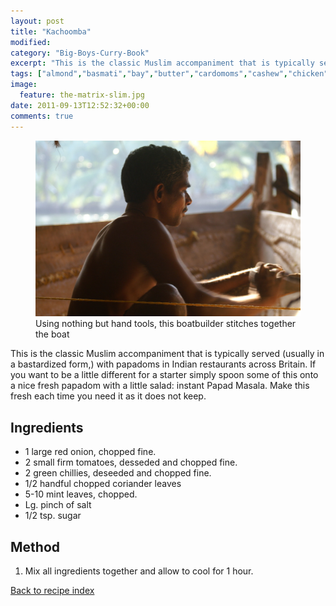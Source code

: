 ```yaml
---
layout: post
title: "Kachoomba"
modified:
category: "Big-Boys-Curry-Book"
excerpt: "This is the classic Muslim accompaniment that is typically served (usually in a bastardized form"
tags: ["almond","basmati","bay","butter","cardomoms","cashew","chicken","cinnamon","cloves","cumin","ghee","lamb","mace","nuts","pepper","rice","saffron","turmeric"]
image:
  feature: the-matrix-slim.jpg
date: 2011-09-13T12:52:32+00:00
comments: true
---
```


<figure>
	<a href="/images/bbcb/pict2286.jpg" alt="Kerala, India" title="Kerala, India &#169; Ashley Kitson 12/09/2011"><img src="/images/bbcb/pict2286.jpg"/></a>
	<figcaption>Using nothing but hand tools, this boatbuilder stitches together the boat</figcaption>
</figure>

This is the classic Muslim accompaniment that is typically served (usually in a bastardized form,) with papadoms in Indian restaurants across Britain. If you want to be a little different for a starter simply spoon some of this onto a nice fresh papadom with a little salad: instant Papad Masala. Make this fresh each time you need it as it does not keep.
        
## Ingredients
        
<ul><li>1 large red onion, chopped fine.</li><li>2 small firm tomatoes, desseded and chopped fine.</li><li>2 green chillies, deseeded and chopped fine.</li><li>1/2 handful chopped coriander leaves</li><li>5-10 mint leaves, chopped.</li><li>Lg. pinch of salt</li><li>1/2 tsp. sugar</li></ul>
        
## Method

<ol><li>Mix all ingredients together and allow to cool for 1 hour.</li></ol>   

<a href="/bbcb">Back to recipe index</a>      